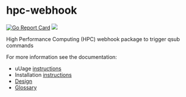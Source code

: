 # hpc-webhook

[![Go Report Card](https://goreportcard.com/badge/github.com/Donders-Institute/hpc-webhook)](https://goreportcard.com/report/github.com/Donders-Institute/hpc-webhook)
[![](https://tokei.rs/b1/github/Donders-Institute/hpc-webhook)](https://github.com/Aaronepower/tokei)

High Performance Computing (HPC) webhook package to trigger qsub commands

For more information see the documentation:
* uUage [instructions](docs/instructions.md)
* Installation [instructions](docs/install.md)
* [Design](docs/design.md)
* [Glossary](docs/glossary.md)
